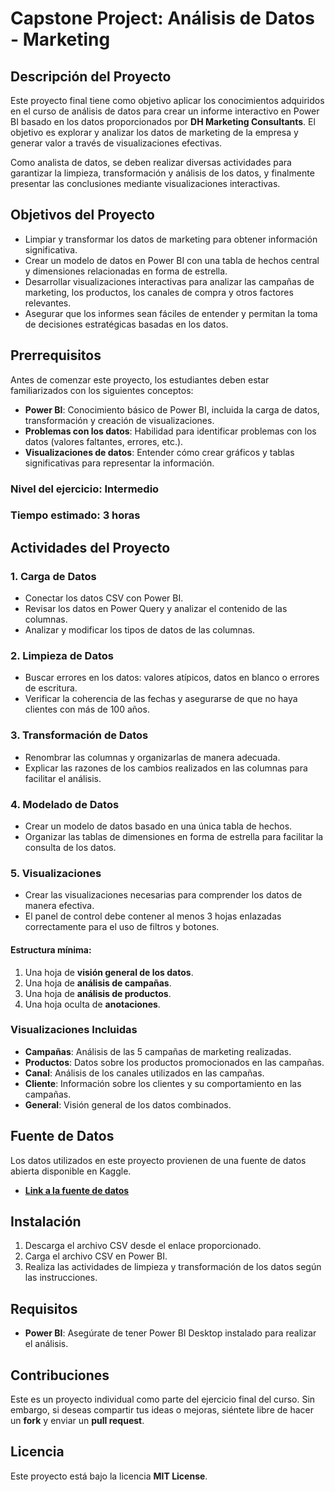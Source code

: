 # Capstone Project: Análisis de Datos - Marketing

## Descripción del Proyecto

Este proyecto final tiene como objetivo aplicar los conocimientos adquiridos en el curso de análisis de datos para crear un informe interactivo en Power BI basado en los datos proporcionados por **DH Marketing Consultants**. El objetivo es explorar y analizar los datos de marketing de la empresa y generar valor a través de visualizaciones efectivas.

Como analista de datos, se deben realizar diversas actividades para garantizar la limpieza, transformación y análisis de los datos, y finalmente presentar las conclusiones mediante visualizaciones interactivas.

## Objetivos del Proyecto

- Limpiar y transformar los datos de marketing para obtener información significativa.
- Crear un modelo de datos en Power BI con una tabla de hechos central y dimensiones relacionadas en forma de estrella.
- Desarrollar visualizaciones interactivas para analizar las campañas de marketing, los productos, los canales de compra y otros factores relevantes.
- Asegurar que los informes sean fáciles de entender y permitan la toma de decisiones estratégicas basadas en los datos.

## Prerrequisitos

Antes de comenzar este proyecto, los estudiantes deben estar familiarizados con los siguientes conceptos:

- **Power BI**: Conocimiento básico de Power BI, incluida la carga de datos, transformación y creación de visualizaciones.
- **Problemas con los datos**: Habilidad para identificar problemas con los datos (valores faltantes, errores, etc.).
- **Visualizaciones de datos**: Entender cómo crear gráficos y tablas significativas para representar la información.

### Nivel del ejercicio: Intermedio
### Tiempo estimado: 3 horas

## Actividades del Proyecto

### 1. **Carga de Datos**
- Conectar los datos CSV con Power BI.
- Revisar los datos en Power Query y analizar el contenido de las columnas.
- Analizar y modificar los tipos de datos de las columnas.

### 2. **Limpieza de Datos**
- Buscar errores en los datos: valores atípicos, datos en blanco o errores de escritura.
- Verificar la coherencia de las fechas y asegurarse de que no haya clientes con más de 100 años.

### 3. **Transformación de Datos**
- Renombrar las columnas y organizarlas de manera adecuada.
- Explicar las razones de los cambios realizados en las columnas para facilitar el análisis.

### 4. **Modelado de Datos**
- Crear un modelo de datos basado en una única tabla de hechos.
- Organizar las tablas de dimensiones en forma de estrella para facilitar la consulta de los datos.

### 5. **Visualizaciones**
- Crear las visualizaciones necesarias para comprender los datos de manera efectiva.
- El panel de control debe contener al menos 3 hojas enlazadas correctamente para el uso de filtros y botones.

#### Estructura mínima:
1. Una hoja de **visión general de los datos**.
2. Una hoja de **análisis de campañas**.
3. Una hoja de **análisis de productos**.
4. Una hoja oculta de **anotaciones**.

### Visualizaciones Incluidas
- **Campañas**: Análisis de las 5 campañas de marketing realizadas.
- **Productos**: Datos sobre los productos promocionados en las campañas.
- **Canal**: Análisis de los canales utilizados en las campañas.
- **Cliente**: Información sobre los clientes y su comportamiento en las campañas.
- **General**: Visión general de los datos combinados.

## Fuente de Datos

Los datos utilizados en este proyecto provienen de una fuente de datos abierta disponible en Kaggle.

- [**Link a la fuente de datos**](https://www.kaggle.com/datasets/rodsaldanha/arketingcampaign?resource=download)

## Instalación

1. Descarga el archivo CSV desde el enlace proporcionado.
2. Carga el archivo CSV en Power BI.
3. Realiza las actividades de limpieza y transformación de los datos según las instrucciones.

## Requisitos

- **Power BI**: Asegúrate de tener Power BI Desktop instalado para realizar el análisis.

## Contribuciones

Este es un proyecto individual como parte del ejercicio final del curso. Sin embargo, si deseas compartir tus ideas o mejoras, siéntete libre de hacer un **fork** y enviar un **pull request**.

## Licencia

Este proyecto está bajo la licencia **MIT License**.